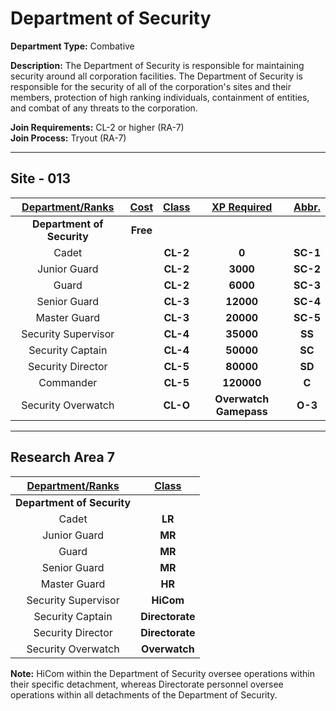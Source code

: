 # Department of Security

**Department Type:** Combative

**Description:** The Department of Security is responsible for maintaining security around all corporation facilities. The Department of Security is responsible for the security of all of the corporation's sites and their members, protection of high ranking individuals, containment of entities, and combat of any threats to the corporation.

**Join Requirements:** CL-2 or higher (RA-7)  
**Join Process:** Tryout (RA-7)

---

## Site - 013

| **<ins>Department/Ranks</ins>** | **<ins>Cost</ins>** | **<ins>Class</ins>** | **<ins>XP Required</ins>** | **<ins>Abbr.</ins>** |
|:---:|:---:|:---:|:---:|:---:|
| **Department of Security** | **Free** |  |  |  |
| Cadet |  | **CL-2** | **0** | **SC-1** |
| Junior Guard |  | **CL-2** | **3000** | **SC-2** |
| Guard |  | **CL-2** | **6000** | **SC-3** |
| Senior Guard |  | **CL-3** | **12000** | **SC-4** |
| Master Guard |  | **CL-3** | **20000** | **SC-5** |
| Security Supervisor |  | **CL-4** | **35000** | **SS** |
| Security Captain |  | **CL-4** | **50000** | **SC** |
| Security Director |  | **CL-5** | **80000** | **SD** |
| Commander |  | **CL-5** | **120000** | **C** |
| Security Overwatch |  | **CL-O** | **Overwatch Gamepass** | **O-3** |

---

## Research Area 7
| **<ins>Department/Ranks</ins>** | **<ins>Class</ins>** |
|:---:|:---:|
| **Department of Security** |  |
| Cadet | **LR** |
| Junior Guard | **MR** |
| Guard | **MR** |
| Senior Guard | **MR** |
| Master Guard | **HR** |
| Security Supervisor | **HiCom** |
| Security Captain | **Directorate** |
| Security Director | **Directorate** |
| Security Overwatch | **Overwatch** |

**Note:** HiCom within the Department of Security oversee operations within their specific detachment, whereas Directorate personnel oversee operations within all detachments of the Department of Security.
